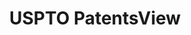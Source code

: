 ---
layout: default
bigquery: https://console.cloud.google.com/bigquery?p=patents-public-data&d=patentsview&page=dataset
citation: Attribution should be given to PatentsView for use, distribution, or derivative
  works.
code: https://github.com/CSSIP-AIR/PatentsView-Code-Snippets/
contributors: USPTO
cost: None
description: 'PatentsView includes US patent data including raw data (summaries, applications,
  pregrant applications), disambugations of inventors and assignees, and inventor
  gender estimates.  Also foreign priority data, # of figures and sheets, and government
  interest statements.'
documentation: https://patentsview.org/query/builder-faqs
last_edit: Mon, 04 Apr 2022 19:02:57 GMT
location: https://patentsview.org/
maintained_by: USPTO
record_creation_timestamp: 12/2/2020 17:20:46
schema_fields: '[''gi_statement'', ''citation_id'', ''disamb_inventor_id_20171003'',
  ''fname'', ''_102_date'', ''level_three'', ''latlong'', ''dependent'', ''name'',
  ''abstract'', ''series_code'', ''attribution_status'', ''disamb_assignee_id_20181127'',
  ''rule_47'', ''status'', ''disamb_inventor_id_20181127'', ''length'', ''subgroup_id'',
  ''rel_id'', ''disamb_inventor_id_20200331'', ''term_grant'', ''disamb_inventor_id_20201229'',
  ''city'', ''mainclass_id'', ''term_disclaimer'', ''group'', ''num_sheets'', ''filename'',
  ''patent_id'', ''classification_level'', ''section'', ''disamb_inventor_id_20171226'',
  ''latitude'', ''f371_date'', ''category_id'', ''sequence'', ''num_figures'', ''level_one'',
  ''disamb_assignee_id_20200630'', ''disamb_inventor_id_20170808'', ''country'', ''_371_date'',
  ''longitude'', ''organization_id'', ''field_title'', ''location_id'', ''num_claims'',
  ''category'', ''disamb_assignee_id_20200929'', ''classification_value'', ''application_id'',
  ''disamb_inventor_id_20200929'', ''doc_type'', ''ipc_class'', ''doctype'', ''disamb_inventor_id_20190312'',
  ''disamb_inventor_id_20200630'', ''name_last'', ''disamb_assignee_id_20190820'',
  ''text'', ''section_id'', ''reldocno'', ''subgroup'', ''male_flag'', ''state_fips'',
  ''lawyer_id'', ''rawinventor_id'', ''relkind'', ''state'', ''field_id'', ''action_date'',
  ''classification_data_source'', ''f102_date'', ''organization'', ''subclass'', ''disamb_inventor_id_20191008'',
  ''title'', ''rawlocation_id'', ''term_extension'', ''id'', ''subcategory_id'', ''num'',
  ''designation'', ''date'', ''rawassignee_id'', ''withdrawn'', ''disclaimer_date'',
  ''name_first'', ''number'', ''group_id'', ''assignee_id'', ''disamb_assignee_id_20200331'',
  ''county_fips'', ''male'', ''county'', ''disamb_inventor_id_20180528'', ''kind'',
  ''main_group'', ''contract_award_number'', ''disamb_inventor_id_20170307'', ''role'',
  ''classification_status'', ''country_transformed'', ''inventor_id'', ''lname'',
  ''exemplary'', ''disamb_assignee_id_20191008'', ''sector_title'', ''applicant_type'',
  ''ipc_version_indicator'', ''latin_name'', ''deceased'', ''uuid'', ''disamb_inventor_id_20190820'',
  ''symbol_position'', ''type'', ''disamb_inventor_id_20191231'', ''variety'', ''subsection_id'',
  ''lapse_of_patent'', ''publication_number'', ''disamb_assignee_id_20190312'', ''disamb_assignee_id_20191231'',
  ''level_two'', ''subclass_id'']'
shortname: patentsview
tags:
- disambiguation
- United States
- gender
terms_of_use: Creative Commons Attribution 4.0 International License.
timeframe: 1963-1999
title: USPTO PatentsView
uuid: cf1780b1-e265-4e49-8d1d-83b9cfe0fd9a
---
